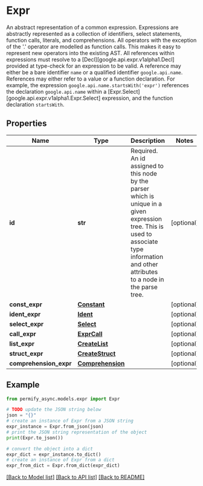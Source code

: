 # Expr

An abstract representation of a common expression.  Expressions are abstractly represented as a collection of identifiers, select statements, function calls, literals, and comprehensions. All operators with the exception of the '.' operator are modelled as function calls. This makes it easy to represent new operators into the existing AST.  All references within expressions must resolve to a [Decl][google.api.expr.v1alpha1.Decl] provided at type-check for an expression to be valid. A reference may either be a bare identifier `name` or a qualified identifier `google.api.name`. References may either refer to a value or a function declaration.  For example, the expression `google.api.name.startsWith('expr')` references the declaration `google.api.name` within a [Expr.Select][google.api.expr.v1alpha1.Expr.Select] expression, and the function declaration `startsWith`.

## Properties

Name | Type | Description | Notes
------------ | ------------- | ------------- | -------------
**id** | **str** | Required. An id assigned to this node by the parser which is unique in a given expression tree. This is used to associate type information and other attributes to a node in the parse tree. | [optional] 
**const_expr** | [**Constant**](Constant.md) |  | [optional] 
**ident_expr** | [**Ident**](Ident.md) |  | [optional] 
**select_expr** | [**Select**](Select.md) |  | [optional] 
**call_expr** | [**ExprCall**](ExprCall.md) |  | [optional] 
**list_expr** | [**CreateList**](CreateList.md) |  | [optional] 
**struct_expr** | [**CreateStruct**](CreateStruct.md) |  | [optional] 
**comprehension_expr** | [**Comprehension**](Comprehension.md) |  | [optional] 

## Example

```python
from permify_async.models.expr import Expr

# TODO update the JSON string below
json = "{}"
# create an instance of Expr from a JSON string
expr_instance = Expr.from_json(json)
# print the JSON string representation of the object
print(Expr.to_json())

# convert the object into a dict
expr_dict = expr_instance.to_dict()
# create an instance of Expr from a dict
expr_from_dict = Expr.from_dict(expr_dict)
```
[[Back to Model list]](../README.md#documentation-for-models) [[Back to API list]](../README.md#documentation-for-api-endpoints) [[Back to README]](../README.md)


